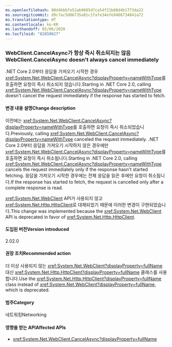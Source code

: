 ```yaml
---
ms.openlocfilehash: 80d4bbbfe52ab9685d7ca54f21b80d4b1773da22
ms.sourcegitcommit: d9c7ac5d06735a01c1fafe34efe9486734841a72
ms.translationtype: HT
ms.contentlocale: ko-KR
ms.lasthandoff: 05/06/2020
ms.locfileid: "82859627"
---
```

### <a name="webclientcancelasync-doesnt-always-cancel-immediately"></a><span data-ttu-id="e0daf-101">WebClient.CancelAsync가 항상 즉시 취소되지는 않음</span><span class="sxs-lookup"><span data-stu-id="e0daf-101">WebClient.CancelAsync doesn't always cancel immediately</span></span>

<span data-ttu-id="e0daf-102">.NET Core 2.0부터 응답을 가져오기 시작한 경우 <xref:System.Net.WebClient.CancelAsync?displayProperty=nameWithType>를 호출하면 요청이 즉시 취소되지 않습니다.</span><span class="sxs-lookup"><span data-stu-id="e0daf-102">Starting in .NET Core 2.0, calling <xref:System.Net.WebClient.CancelAsync?displayProperty=nameWithType> doesn't cancel the request immediately if the response has started to fetch.</span></span>

#### <a name="change-description"></a><span data-ttu-id="e0daf-103">변경 내용 설명</span><span class="sxs-lookup"><span data-stu-id="e0daf-103">Change description</span></span>

<span data-ttu-id="e0daf-104">이전에는 <xref:System.Net.WebClient.CancelAsync?displayProperty=nameWithType>를 호출하면 요청이 즉시 취소되었습니다.</span><span class="sxs-lookup"><span data-stu-id="e0daf-104">Previously, calling <xref:System.Net.WebClient.CancelAsync?displayProperty=nameWithType> canceled the request immediately.</span></span> <span data-ttu-id="e0daf-105">.NET Core 2.0부터 응답을 가져오기 시작하지 않은 경우에만 <xref:System.Net.WebClient.CancelAsync?displayProperty=nameWithType>를 호출하면 요청이 즉시 취소됩니다.</span><span class="sxs-lookup"><span data-stu-id="e0daf-105">Starting in .NET Core 2.0, calling <xref:System.Net.WebClient.CancelAsync?displayProperty=nameWithType> cancels the request immediately only if the response hasn't started fetching.</span></span> <span data-ttu-id="e0daf-106">응답을 가져오기 시작한 경우에는 전체 응답을 읽은 후에만 요청이 취소됩니다.</span><span class="sxs-lookup"><span data-stu-id="e0daf-106">If the response has started to fetch, the request is cancelled only after a complete response is read.</span></span>

<span data-ttu-id="e0daf-107"><xref:System.Net.WebClient> API가 사용되지 않고 <xref:System.Net.Http.HttpClient>로 대체되었기 때문에 이러한 변경이 구현되었습니다.</span><span class="sxs-lookup"><span data-stu-id="e0daf-107">This change was implemented because the <xref:System.Net.WebClient> API is deprecated in favor of <xref:System.Net.Http.HttpClient>.</span></span>

#### <a name="version-introduced"></a><span data-ttu-id="e0daf-108">도입된 버전</span><span class="sxs-lookup"><span data-stu-id="e0daf-108">Version introduced</span></span>

<span data-ttu-id="e0daf-109">2.0</span><span class="sxs-lookup"><span data-stu-id="e0daf-109">2.0</span></span>

#### <a name="recommended-action"></a><span data-ttu-id="e0daf-110">권장 조치</span><span class="sxs-lookup"><span data-stu-id="e0daf-110">Recommended action</span></span>

<span data-ttu-id="e0daf-111">더 이상 사용되지 않는 <xref:System.Net.WebClient?displayProperty=fullName> 대신 <xref:System.Net.Http.HttpClient?displayProperty=fullName> 클래스를 사용합니다.</span><span class="sxs-lookup"><span data-stu-id="e0daf-111">Use the <xref:System.Net.Http.HttpClient?displayProperty=fullName> class instead of <xref:System.Net.WebClient?displayProperty=fullName>, which is deprecated.</span></span>

#### <a name="category"></a><span data-ttu-id="e0daf-112">범주</span><span class="sxs-lookup"><span data-stu-id="e0daf-112">Category</span></span>

<span data-ttu-id="e0daf-113">네트워킹</span><span class="sxs-lookup"><span data-stu-id="e0daf-113">Networking</span></span>

#### <a name="affected-apis"></a><span data-ttu-id="e0daf-114">영향을 받는 API</span><span class="sxs-lookup"><span data-stu-id="e0daf-114">Affected APIs</span></span>

- <xref:System.Net.WebClient.CancelAsync?displayProperty=fullName>

<!--

#### Affected APIs

- `M:System.Net.WebClient.CancelAsync`

-->
